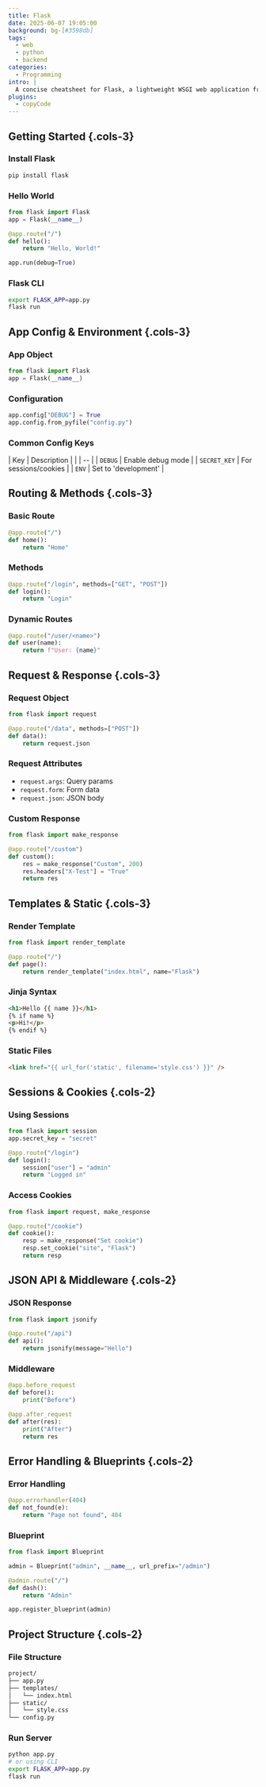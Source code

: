 ```yaml
---
title: Flask
date: 2025-06-07 19:05:00
background: bg-[#3598db]
tags:
  - web
  - python
  - backend
categories:
  - Programming
intro: |
  A concise cheatsheet for Flask, a lightweight WSGI web application framework for Python.
plugins:
  - copyCode
---
```


## Getting Started {.cols-3}

### Install Flask

```bash
pip install flask
```

### Hello World

```python
from flask import Flask
app = Flask(__name__)

@app.route("/")
def hello():
    return "Hello, World!"

app.run(debug=True)
```

### Flask CLI

```bash
export FLASK_APP=app.py
flask run
```

## App Config & Environment {.cols-3}

### App Object

```python
from flask import Flask
app = Flask(__name__)
```

### Configuration

```python
app.config["DEBUG"] = True
app.config.from_pyfile("config.py")
```

### Common Config Keys

| Key | Description |
| | -- |
| `DEBUG` | Enable debug mode |
| `SECRET_KEY` | For sessions/cookies |
| `ENV` | Set to 'development' |

## Routing & Methods {.cols-3}

### Basic Route

```python
@app.route("/")
def home():
    return "Home"
```

### Methods

```python
@app.route("/login", methods=["GET", "POST"])
def login():
    return "Login"
```

### Dynamic Routes

```python
@app.route("/user/<name>")
def user(name):
    return f"User: {name}"
```

## Request & Response {.cols-3}

### Request Object

```python
from flask import request

@app.route("/data", methods=["POST"])
def data():
    return request.json
```

### Request Attributes

- `request.args`: Query params
- `request.form`: Form data
- `request.json`: JSON body

### Custom Response

```python
from flask import make_response

@app.route("/custom")
def custom():
    res = make_response("Custom", 200)
    res.headers["X-Test"] = "True"
    return res
```

## Templates & Static {.cols-3}

### Render Template

```python
from flask import render_template

@app.route("/")
def page():
    return render_template("index.html", name="Flask")
```

### Jinja Syntax

```html
<h1>Hello {{ name }}</h1>
{% if name %}
<p>Hi!</p>
{% endif %}
```

### Static Files

```html
<link href="{{ url_for('static', filename='style.css') }}" />
```

## Sessions & Cookies {.cols-2}

### Using Sessions

```python
from flask import session
app.secret_key = "secret"

@app.route("/login")
def login():
    session["user"] = "admin"
    return "Logged in"
```

### Access Cookies

```python
from flask import request, make_response

@app.route("/cookie")
def cookie():
    resp = make_response("Set cookie")
    resp.set_cookie("site", "Flask")
    return resp
```

## JSON API & Middleware {.cols-2}

### JSON Response

```python
from flask import jsonify

@app.route("/api")
def api():
    return jsonify(message="Hello")
```

### Middleware

```python
@app.before_request
def before():
    print("Before")

@app.after_request
def after(res):
    print("After")
    return res
```

## Error Handling & Blueprints {.cols-2}

### Error Handling

```python
@app.errorhandler(404)
def not_found(e):
    return "Page not found", 404
```

### Blueprint

```python
from flask import Blueprint

admin = Blueprint("admin", __name__, url_prefix="/admin")

@admin.route("/")
def dash():
    return "Admin"

app.register_blueprint(admin)
```

## Project Structure {.cols-2}

### File Structure

```bash
project/
├── app.py
├── templates/
│   └── index.html
├── static/
│   └── style.css
└── config.py
```

### Run Server

```bash
python app.py
# or using CLI
export FLASK_APP=app.py
flask run
```
